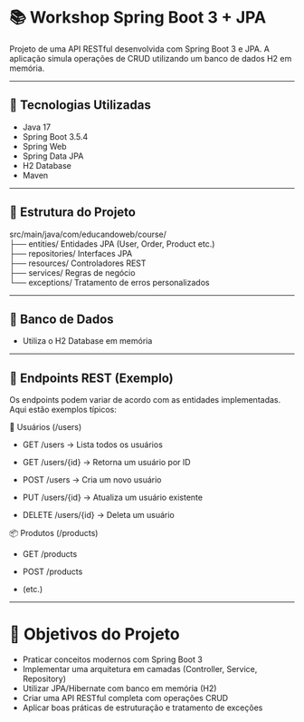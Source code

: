 # 📚 Workshop Spring Boot 3 + JPA

Projeto de uma API RESTful desenvolvida com Spring Boot 3 e JPA. A aplicação simula operações de CRUD utilizando um banco de dados H2 em memória.  

---

## 🚀 Tecnologias Utilizadas

- Java 17
- Spring Boot 3.5.4
- Spring Web
- Spring Data JPA
- H2 Database
- Maven

---

## 📁 Estrutura do Projeto

src/main/java/com/educandoweb/course/  
├── entities/  Entidades JPA (User, Order, Product etc.)  
├── repositories/  Interfaces JPA  
├── resources/  Controladores REST  
├── services/  Regras de negócio  
└── exceptions/  Tratamento de erros personalizados  

---

## 📂 Banco de Dados
 - Utiliza o H2 Database em memória

---  

## 🔄 Endpoints REST (Exemplo)
Os endpoints podem variar de acordo com as entidades implementadas. Aqui estão exemplos típicos:

👤 Usuários (/users)
 - GET /users → Lista todos os usuários

 - GET /users/{id} → Retorna um usuário por ID

 - POST /users → Cria um novo usuário

 - PUT /users/{id} → Atualiza um usuário existente

 - DELETE /users/{id} → Deleta um usuário  


📦 Produtos (/products)
 - GET /products

 - POST /products

 - (etc.)

---

# 📌 Objetivos do Projeto  

- Praticar conceitos modernos com Spring Boot 3  
- Implementar uma arquitetura em camadas (Controller, Service, Repository)  
- Utilizar JPA/Hibernate com banco em memória (H2)  
- Criar uma API RESTful completa com operações CRUD  
- Aplicar boas práticas de estruturação e tratamento de exceções  



  
